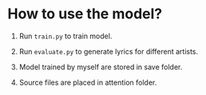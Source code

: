 # How to use the model?

1. Run ```train.py``` to train model.

2. Run ```evaluate.py``` to generate lyrics for different artists.

3. Model trained by myself are stored in save folder.

4. Source files are placed in attention folder.
